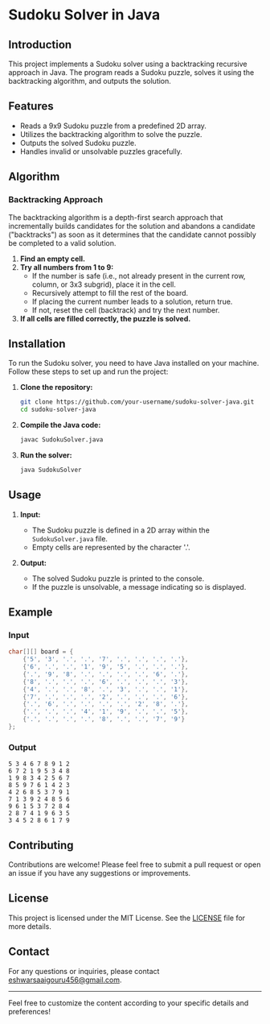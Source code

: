 # Sudoku Solver in Java

## Introduction

This project implements a Sudoku solver using a backtracking recursive approach in Java. The program reads a Sudoku puzzle, solves it using the backtracking algorithm, and outputs the solution.

## Features

- Reads a 9x9 Sudoku puzzle from a predefined 2D array.
- Utilizes the backtracking algorithm to solve the puzzle.
- Outputs the solved Sudoku puzzle.
- Handles invalid or unsolvable puzzles gracefully.

## Algorithm

### Backtracking Approach

The backtracking algorithm is a depth-first search approach that incrementally builds candidates for the solution and abandons a candidate ("backtracks") as soon as it determines that the candidate cannot possibly be completed to a valid solution.

1. **Find an empty cell.**
2. **Try all numbers from 1 to 9:**
   - If the number is safe (i.e., not already present in the current row, column, or 3x3 subgrid), place it in the cell.
   - Recursively attempt to fill the rest of the board.
   - If placing the current number leads to a solution, return true.
   - If not, reset the cell (backtrack) and try the next number.
3. **If all cells are filled correctly, the puzzle is solved.**

## Installation

To run the Sudoku solver, you need to have Java installed on your machine. Follow these steps to set up and run the project:

1. **Clone the repository:**
   ```bash
   git clone https://github.com/your-username/sudoku-solver-java.git
   cd sudoku-solver-java
   ```

2. **Compile the Java code:**
   ```bash
   javac SudokuSolver.java
   ```

3. **Run the solver:**
   ```bash
   java SudokuSolver
   ```

## Usage

1. **Input:**
   - The Sudoku puzzle is defined in a 2D array within the `SudokuSolver.java` file.
   - Empty cells are represented by the character '.'.

2. **Output:**
   - The solved Sudoku puzzle is printed to the console.
   - If the puzzle is unsolvable, a message indicating so is displayed.

## Example

### Input
```java
char[][] board = {
    {'5', '3', '.', '.', '7', '.', '.', '.', '.'},
    {'6', '.', '.', '1', '9', '5', '.', '.', '.'},
    {'.', '9', '8', '.', '.', '.', '.', '6', '.'},
    {'8', '.', '.', '.', '6', '.', '.', '.', '3'},
    {'4', '.', '.', '8', '.', '3', '.', '.', '1'},
    {'7', '.', '.', '.', '2', '.', '.', '.', '6'},
    {'.', '6', '.', '.', '.', '.', '2', '8', '.'},
    {'.', '.', '.', '4', '1', '9', '.', '.', '5'},
    {'.', '.', '.', '.', '8', '.', '.', '7', '9'}
};
```

### Output
```
5 3 4 6 7 8 9 1 2
6 7 2 1 9 5 3 4 8
1 9 8 3 4 2 5 6 7
8 5 9 7 6 1 4 2 3
4 2 6 8 5 3 7 9 1
7 1 3 9 2 4 8 5 6
9 6 1 5 3 7 2 8 4
2 8 7 4 1 9 6 3 5
3 4 5 2 8 6 1 7 9
```

## Contributing

Contributions are welcome! Please feel free to submit a pull request or open an issue if you have any suggestions or improvements.

## License

This project is licensed under the MIT License. See the [LICENSE](LICENSE) file for more details.

## Contact

For any questions or inquiries, please contact [eshwarsaaigouru456@gmail.com](mailto:your-email@example.com).

---

Feel free to customize the content according to your specific details and preferences!
